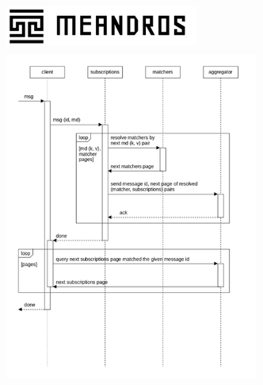 <img alt="logo" height="80" src="logo.svg"/>
<img alt="title" height="80" src="title.png"/>

![dia-seq-subscription-resolution](dia-seq-subscription-resolution.png)
